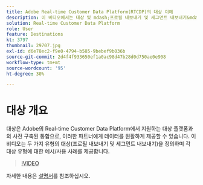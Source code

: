 ```yaml
---
title: Adobe Real-time Customer Data Platform(RTCDP)의 대상 이해
description: 이 비디오에서는 대상 및 mdash;프로필 내보내기 및 세그먼트 내보내기&mdash;의 두 가지 유형을 정의하고 각 대상 유형에 대한 예제/사용 사례를 제공합니다.
solution: Real-time Customer Data Platform
role: User
feature: Destinations
kt: 3797
thumbnail: 29707.jpg
exl-id: d6e78ec2-f9e0-4794-b585-9bebef9b036b
source-git-commit: 2d4f4f933650ef1a0ac98d47b28d0d750ae0e908
workflow-type: tm+mt
source-wordcount: '95'
ht-degree: 30%

---
```


# 대상 개요

대상은 Adobe의 Real-time Customer Data Platform에서 지원하는 대상 플랫폼과의 사전 구축된 통합으로, 이러한 파트너에게 데이터를 원활하게 제공할 수 있습니다. 이 비디오는 두 가지 유형의 대상(프로필 내보내기 및 세그먼트 내보내기)을 정의하며 각 대상 유형에 대한 예시/사용 사례를 제공합니다.

>[!VIDEO](https://video.tv.adobe.com/v/29707?quality=12&learn=on)

자세한 내용은 [설명서](https://experienceleague.adobe.com/docs/experience-platform/rtcdp/destinations/destinations-overview.html)를 참조하십시오.

